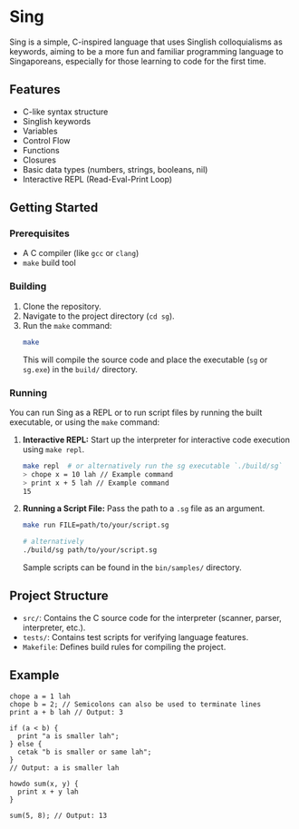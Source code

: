 # Sing

Sing is a simple, C-inspired language that uses Singlish colloquialisms as keywords, aiming to be a more fun and familiar programming language to Singaporeans, especially for those learning to code for the first time.

## Features

- C-like syntax structure
- Singlish keywords
- Variables
- Control Flow
- Functions
- Closures
- Basic data types (numbers, strings, booleans, nil)
- Interactive REPL (Read-Eval-Print Loop)

## Getting Started

### Prerequisites

- A C compiler (like `gcc` or `clang`)
- `make` build tool

### Building

1.  Clone the repository.
2.  Navigate to the project directory (`cd sg`).
3.  Run the `make` command:
    ```bash
    make
    ```
    This will compile the source code and place the executable (`sg` or `sg.exe`) in the `build/` directory.

### Running

You can run Sing as a REPL or to run script files by running the built executable, or using the `make` command:

1.  **Interactive REPL:** Start up the interpreter for interactive code execution using `make repl`.

    ```bash
    make repl  # or alternatively run the sg executable `./build/sg`
    > chope x = 10 lah // Example command
    > print x + 5 lah // Example command
    15
    ```

2.  **Running a Script File:** Pass the path to a `.sg` file as an argument.

    ```bash
    make run FILE=path/to/your/script.sg

    # alternatively
    ./build/sg path/to/your/script.sg
    ```

    Sample scripts can be found in the `bin/samples/` directory.

## Project Structure

- `src/`: Contains the C source code for the interpreter (scanner, parser, interpreter, etc.).
- `tests/`: Contains test scripts for verifying language features.
- `Makefile`: Defines build rules for compiling the project.

## Example

```sing
chope a = 1 lah
chope b = 2; // Semicolons can also be used to terminate lines
print a + b lah // Output: 3

if (a < b) {
  print "a is smaller lah";
} else {
  cetak "b is smaller or same lah";
}
// Output: a is smaller lah

howdo sum(x, y) {
  print x + y lah
}

sum(5, 8); // Output: 13
```
